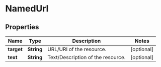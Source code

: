 
# NamedUrl

## Properties
Name | Type | Description | Notes
------------ | ------------- | ------------- | -------------
**target** | **String** | URL/URI of the resource. |  [optional]
**text** | **String** | Text/Description of the resource. |  [optional]




